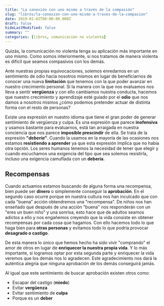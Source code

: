 ```yaml
---
title: "La conexión con uno mismo a través de la compasión"
slug: "libros/la-conexion-con-uno-mismo-a-traves-de-la-compasion"
date: 2019-01-02T00:00:00.000Z
draft: false
hideLastModified: false
summary: ""
categories: [libros, comunicación no violenta]
---
```


  Quizás, la comunicación no violenta tenga su aplicación más importante en uno
  mismo. Como somos interiormente, si nos tratamos de manera violenta es difícil
  que seamos compasivos con los demás.

  Ante nuestras propias equivocaciones, solemos enredarnos en un sentimiento de
  odio hacia nosotros mismos en lugar de beneficiarnos de conocer una nueva
  __limitación__ que tenemos con la que poder avanzar en nuestro crecimiento
  personal. Si la manera con la que nos evaluamos nos lleva a sentir
  __vergüenza__ y con ello cambiamos nuestra conducta, hacemos que nuestro
  crecimiento y aprendizaje esté guiado por el __odio__ que nos damos a nosotros
  mismos ¿cómo podemos pretender actuar de distinta forma con el resto de
  personas?

  Existe una expresión en nuestro idioma que tiene el gran poder de generar
  sentimiento de vergüenza y culpa. Es una expresión que parece __inofensiva__ y
  usamos bastante para evaluarnos, está tan arraigada en nuestra conciencia que
  nos parece __imposible prescindir__ de ella. Se trata de la expresión
  __"*debería*"__. Cuando la usamos en la mayoría de las ocasiones nos estamos
  __resistiendo a aprender__ ya que esta expresión implica que no había otra
  opción. Los seres humanos tenemos la necesidad de tener que elegir y cuando
  escuchamos una exigencia del tipo que sea solemos resistirla, incluso una
  exigencia camuflada con un __debería__.

Recompensas
--------------------------------------------------------------------------------

  Cuando actuamos estamos buscando de alguna forma una recompensa, bien puede
  ser __dinero__ o simplemente conseguir la __aprobación__. En el segundo caso
  ocurre porque en nuestra cultura nos han inculcado que con cada "buena" acción
  obtendremos una "recompensa". De niños nos han enseñado que después de una
  acción "buena" nos responderán con un "eres un buen niño" y una sonrisa, esto
  hace que de adultos seamos adictos a ello y nos engañemos creyendo que la vida
  consiste en obtener recompensas por cada cosa que hagamos. Con ello hacemos
  todo lo que haga bien para __otras personas__ y evitamos todo lo que podría
  provocar __desagrado o castigo__.

  De esta manera lo único que hemos hecho ha sido vivir "comprando" el amor de
  otros en lugar de __enriquecer la nuestra propia vida__. Y lo más importante,
  si logramos optar por esta segunda parte y enriquecer la vida veremos que los
  demás nos lo agradecen. Este agradecimiento nos dará la auténtica alegría
  que ninguna aprobación de los demás conseguirá jamás.

  Al igual que este sentimiento de buscar aprobación existen otros como:
  - Escapar del castigo (__miedo__)
  - Evitar __vergüenza__
  - Evitar sentimiento de __culpa__
  - Porque es un __deber__

